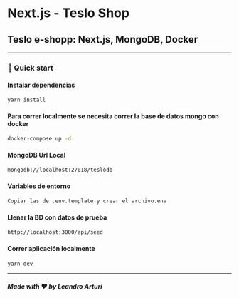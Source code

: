 # Next.js - Teslo Shop

## Teslo e-shopp: Next.js, MongoDB, Docker

---

### 🚀 Quick start

#### Instalar dependencias

```bash
yarn install
```

#### Para correr localmente se necesita correr la base de datos mongo con docker

```bash
docker-compose up -d
```

#### MongoDB Url Local

```bash
mongodb://localhost:27018/teslodb
```

#### Variables de entorno

```bash
Copiar las de .env.template y crear el archivo.env
```

#### Llenar la BD con datos de prueba

```bash
http://localhost:3000/api/seed
```

#### Correr aplicación localmente

```bash
yarn dev
```

---

##### Made with ❤️ by Leandro Arturi
